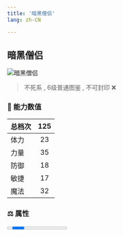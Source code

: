 ```yaml
---
title: '暗黑僧侣'
lang: zh-CN

---
```


<RouterBack />

## 暗黑僧侣

![暗黑僧侣](https://user-images.githubusercontent.com/78347270/115939435-114c3e80-a4d9-11eb-99de-fa856295112c.gif) 

> 不死系 , 6级普通图鉴<Card /> , 不可封印 :x:


### 💪 能力数值

| 总档次       | 125           |
| :----------- |:-------------:|
| 体力      | 23   <Stars :number="2.5" />  |
| 力量      | 35   <Stars :number="3.5" />  |
| 防御      | 18  <Stars :number="2" />  | 
| 敏捷      | 17  <Stars :number="1.5" />  | 
| 魔法      | 32   <Stars :number="3" />   | 


### ⚖️ 属性


<Progress earth :number="10" />

<Progress water :number="0" />

<Progress fire :number="0" />

<Progress wind :number="0" />

### ✨ 技能栏 <Strong>6个</Strong>

- 攻击
- 防御

### 👶 1级出现点

- 无



